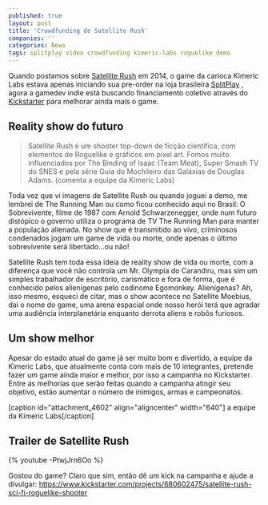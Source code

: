 ```yaml
---
published: true
layout: post
title: 'Crowdfunding de Satellite Rush'
companies: ''
categories: News
tags: splitplay video crowdfunding kimeric-labs roguelike demo
---
```

Quando postamos sobre <a href="{{ site.baseurl }}/2014/05/22/splitplay-apresenta-satellite-rush/" target="_blank">Satellite Rush</a>
 em 2014, o game da carioca Kimeric Labs estava apenas iniciando sua pre-order na loja brasileira <a href="http://www.splitplay.com.br" target="_blank">SplitPlay</a>
, agora a gamedev indie está buscando financiamento coletivo através do <a href="https://www.kickstarter.com/projects/680602475/satellite-rush-sci-fi-roguelike-shooter" target="_blank">Kickstarter</a>
 para melhorar ainda mais o game.

## Reality show do futuro
> Satellite Rush é um shooter top-down de ficção científica, com elementos de Roguelike e gráficos em pixel art. Fomos muito influenciados por The Binding of Isaac (Team Meat), Super Smash TV do SNES e pela série Guia do Mochileiro das Galáxias de Douglas Adams. (comenta a equipe da Kimeric Labs)




Toda vez que vi imagens de Satellite Rush ou quando joguei a demo, me lembrei de The Running Man ou como ficou conhecido aqui no Brasil: O Sobrevivente, filme de 1987 com Arnold Schwarzenegger, onde num futuro distópico o governo utiliza o programa de TV The Running Man para manter a população alienada. No show que é transmitido ao vivo, criminosos condenados jogam um game de vida ou morte, onde apenas o último sobrevivente será libertado...ou não!

Satellite Rush tem toda essa ideia de reality show de vida ou morte, com a diferença que você não controla um Mr. Olympia do Carandiru, mas sim um simples trabalhador de escritório, carismático e fora de forma, que é conhecido pelos alienígenas pelo codinome Egomonkey. Alienígenas? Ah, isso mesmo, esqueci de citar, mas o show acontece no Satellite Moebius, dai o nome do game, uma arena espacial onde nosso herói terá que agradar uma audiência interplanetária enquanto derrota aliens e robôs furiosos.





## Um show melhor
Apesar do estado atual do game já ser muito bom e divertido, a equipe da Kimeric Labs, que atualmente conta com mais de 10 integrantes, pretende fazer um game ainda maior e melhor, por isso a campanha no Kickstarter. Entre as melhorias que serão feitas quando a campanha atingir seu objetivo, estão aumentar o número de inimigos, armas e campeonatos.

[caption id="attachment_4602" align="aligncenter" width="640"]
 a equipe da Kimeric Labs[/caption]

## Trailer de Satellite Rush
{% youtube -PtwjJrn6Oo %}

Gostou do game? Claro que sim, então dê um kick na campanha e ajude a divulgar: <a href="https://www.kickstarter.com/projects/680602475/satellite-rush-sci-fi-roguelike-shooter" target="_blank">https://www.kickstarter.com/projects/680602475/satellite-rush-sci-fi-roguelike-shooter</a>
